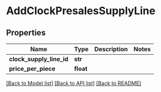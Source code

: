 # AddClockPresalesSupplyLine

## Properties
Name | Type | Description | Notes
------------ | ------------- | ------------- | -------------
**clock_supply_line_id** | **str** |  | 
**price_per_piece** | **float** |  | 

[[Back to Model list]](../README.md#documentation-for-models) [[Back to API list]](../README.md#documentation-for-api-endpoints) [[Back to README]](../README.md)

